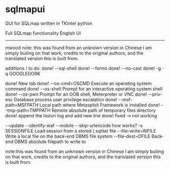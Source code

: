 # sqlmapui
GUI for SQLmap written in TKinter python

Full SQLmap functionality
English UI

---
mwood note: this was found from an unknown version in Chinese
			I am simply builing on that work, credits to the
			original authors, and the translated version this
			is built from.

additions / to do:
done! --sql-shell
done! --forms
done! --no-cast
done! -g -q GOOGLEDORK


done! New tab
done! --os-cmd=OSCMD      Execute an operating system command
done! --os-shell          Prompt for an interactive operating system shell
done! --os-pwn            Prompt for an OOB shell, Meterpreter or VNC
done! --priv-esc          Database process user privilege escalation
done! --msf-path=MSFPATH  Local path where Metasploit Framework is installed
done! --tmp-path=TMPPATH  Remote absolute path of temporary files directory
done! append the lasturi log and add new line
done! fixed -v not working

--update
--identify-waf
--mobile
--skip-urlencode
how works? -s SESSIONFILE      Load session from a stored (.sqlite) file
--file-write=WFILE  Write a local file on the back-end DBMS file system
--file-dest=DFILE   Back-end DBMS absolute filepath to write to



note:this was found from an unknown version in Chinese
			I am simply builing on that work, credits to the
			original authors, and the translated version this
			is built from.
